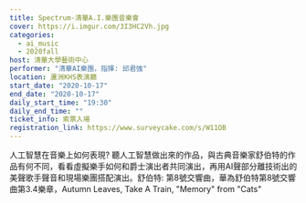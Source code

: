 ```yaml
---
title: Spectrum-清華A.I.樂團音樂會
cover: https://i.imgur.com/3I3HC2Vh.jpg
categories:
  - ai_music
  - 2020fall
host: 清華大學藝術中心
performer: "清華AI樂團，指揮: 邱君強"
location: 蘆洲KHS表演廳
start_date: "2020-10-17"
end_date: "2020-10-17"
daily_start_time: "19:30"
daily_end_time: ""
ticket_info: 索票入場
registration_link: https://www.surveycake.com/s/W11OB
---
```

人工智慧在音樂上如何表現? 聽人工智慧做出來的作品，與古典音樂家舒伯特的作品有何不同，看看虛擬樂手如何和爵士演出者共同演出，再用AI聲部分離技術出的美聲歌手聲音和現場樂團搭配演出。舒伯特: 第8號交響曲，華為舒伯特第8號交響曲第3.4樂章，Autumn Leaves, Take A Train, "Memory" from "Cats"